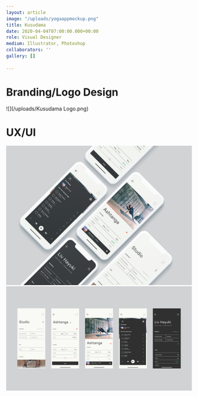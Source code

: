 ```yaml
---
layout: article
image: "/uploads/yogaappmockup.png"
title: Kusudama
date: 2020-04-04T07:00:00.000+00:00
role: Visual Designer
medium: Illustrator, Photoshop
collaborators: ''
gallery: []

---
```

# Branding/Logo Design

![](/uploads/Kusudama Logo.png)

# UX/UI

![](/uploads/yogaappmockup.png)![](/uploads/yogaapp1-01.png)